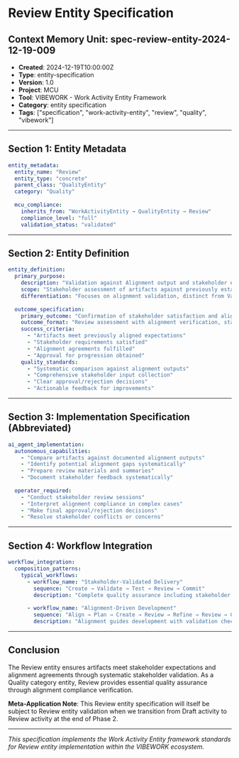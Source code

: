 # Review Entity Specification

## Context Memory Unit: spec-review-entity-2024-12-19-009

- **Created**: 2024-12-19T10:00:00Z
- **Type**: entity-specification
- **Version**: 1.0
- **Project**: MCU
- **Tool**: VIBEWORK - Work Activity Entity Framework
- **Category**: entity specification
- **Tags**: ["specification", "work-activity-entity", "review", "quality", "vibework"]

---

## Section 1: Entity Metadata

```yaml
entity_metadata:
  entity_name: "Review"
  entity_type: "concrete"
  parent_class: "QualityEntity"
  category: "Quality"
  
  mcu_compliance:
    inherits_from: "WorkActivityEntity → QualityEntity → Review"
    compliance_level: "full"
    validation_status: "validated"
```

---

## Section 2: Entity Definition

```yaml
entity_definition:
  primary_purpose:
    description: "Validation against Alignment output and stakeholder expectations to ensure artifacts meet agreed-upon criteria"
    scope: "Stakeholder assessment of artifacts against previously established alignment agreements and expectations"
    differentiation: "Focuses on alignment validation, distinct from Validate (standards) and Test (functionality)"
  
  outcome_specification:
    primary_outcome: "Confirmation of stakeholder satisfaction and alignment compliance"
    outcome_format: "Review assessment with alignment verification, stakeholder feedback, and approval status"
    success_criteria: 
      - "Artifacts meet previously aligned expectations"
      - "Stakeholder requirements satisfied"
      - "Alignment agreements fulfilled"
      - "Approval for progression obtained"
    quality_standards:
      - "Systematic comparison against alignment outputs"
      - "Comprehensive stakeholder input collection"
      - "Clear approval/rejection decisions"
      - "Actionable feedback for improvements"
```

---

## Section 3: Implementation Specification (Abbreviated)

```yaml
ai_agent_implementation:
  autonomous_capabilities:
    - "Compare artifacts against documented alignment outputs"
    - "Identify potential alignment gaps systematically"
    - "Prepare review materials and summaries"
    - "Document stakeholder feedback systematically"
  
  operator_required:
    - "Conduct stakeholder review sessions"
    - "Interpret alignment compliance in complex cases"
    - "Make final approval/rejection decisions"
    - "Resolve stakeholder conflicts or concerns"
```

---

## Section 4: Workflow Integration

```yaml
workflow_integration:
  composition_patterns:
    typical_workflows:
      - workflow_name: "Stakeholder-Validated Delivery"
        sequence: "Create → Validate → Test → Review → Commit"
        description: "Complete quality assurance including stakeholder validation"
      
      - workflow_name: "Alignment-Driven Development"
        sequence: "Align → Plan → Create → Review → Refine → Review → Commit"
        description: "Alignment guides development with validation checkpoints"
```

---

## Conclusion

The Review entity ensures artifacts meet stakeholder expectations and alignment agreements through systematic stakeholder validation. As a Quality category entity, Review provides essential quality assurance through alignment compliance verification.

**Meta-Application Note**: This Review entity specification will itself be subject to Review entity validation when we transition from Draft activity to Review activity at the end of Phase 2.

---

_This specification implements the Work Activity Entity framework standards for Review entity implementation within the VIBEWORK ecosystem._
